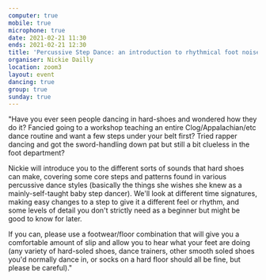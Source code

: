 ```yaml
---
computer: true
mobile: true
microphone: true
date: 2021-02-21 11:30
ends: 2021-02-21 12:30
title: 'Percussive Step Dance: an introduction to rhythmical foot noise'
organiser: Nickie Dailly
location: zoom3
layout: event
dancing: true
group: true
sunday: true
---
```

"Have you ever seen people dancing in hard-shoes and wondered how they do it? Fancied going to a workshop teaching an entire Clog/Appalachian/etc dance routine and want a few steps under your belt first? Tried rapper dancing and got the sword-handling down pat but still a bit clueless in the foot department?

Nickie will introduce you to the different sorts of sounds that hard shoes can make, covering some core steps and patterns found in various percussive dance styles (basically the things she wishes she knew as a mainly-self-taught baby step dancer). We'll look at different time signatures, making easy changes to a step to give it a different feel or rhythm, and some levels of detail you don't strictly need as a beginner but might be good to know for later.

If you can, please use a footwear/floor combination that will give you a comfortable amount of slip and allow you to hear what your feet are doing (any variety of hard-soled shoes, dance trainers, other smooth soled shoes you'd normally dance in, or socks on a hard floor should all be fine, but please be careful)."

